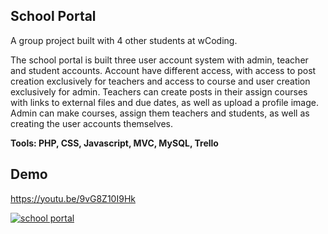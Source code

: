 ## School Portal

A group project built with 4 other students at wCoding.

The school portal is built three user account system with admin, teacher and student accounts. Account have different access, with access to post creation exclusively for teachers and access to course and user creation exclusively for admin. Teachers can create posts in their assign courses with links to external files and due dates, as well as upload a profile image. Admin can make courses, assign them teachers and students, as well as creating the user accounts themselves.

**Tools: PHP, CSS, Javascript, MVC, MySQL, Trello**

## Demo

https://youtu.be/9vG8Z10I9Hk



[![school portal](https://www.martinrombachdev.com/assets/school_demo.png)](https://www.youtube.com/watch?v=9vG8Z10I9Hk)


